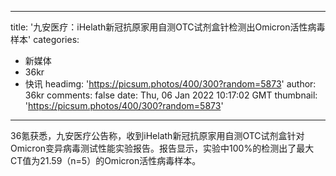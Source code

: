 
---
title: '九安医疗：iHelath新冠抗原家用自测OTC试剂盒针检测出Omicron活性病毒样本'
categories: 
 - 新媒体
 - 36kr
 - 快讯
headimg: 'https://picsum.photos/400/300?random=5873'
author: 36kr
comments: false
date: Thu, 06 Jan 2022 10:17:02 GMT
thumbnail: 'https://picsum.photos/400/300?random=5873'
---

<div>   
36氪获悉，九安医疗公告称，收到iHelath新冠抗原家用自测OTC试剂盒针对Omicron变异病毒测试性能实验报告。报告显示，实验中100%的检测出了最大CT值为21.59（n=5）的Omicron活性病毒样本。  
</div>
            